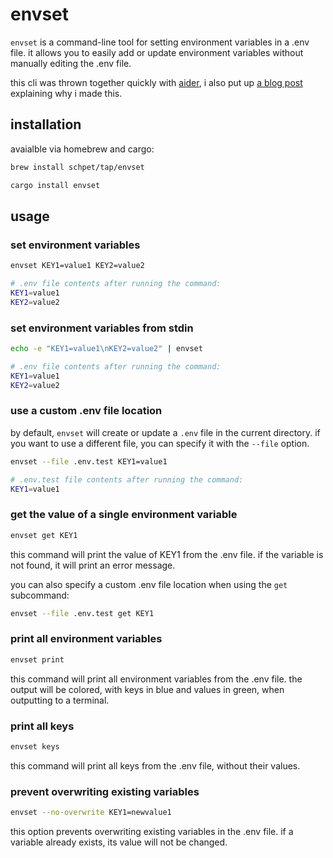 # envset

`envset` is a command-line tool for setting environment variables in a .env file. it allows you to easily add or update environment variables without manually editing the .env file.

this cli was thrown together quickly with [aider](https://aider.chat/), i also put up [a blog post](https://schpet.com/linklog/envset-updates-env-files) explaining why i made this.

## installation

avaialble via homebrew and cargo:

```bash
brew install schpet/tap/envset
```
```bash
cargo install envset
```

## usage

### set environment variables

```bash
envset KEY1=value1 KEY2=value2
```

```bash
# .env file contents after running the command:
KEY1=value1
KEY2=value2
```

### set environment variables from stdin

```bash
echo -e "KEY1=value1\nKEY2=value2" | envset
```

```bash
# .env file contents after running the command:
KEY1=value1
KEY2=value2
```

### use a custom .env file location

by default, `envset` will create or update a `.env` file in the current directory. if you want to use a different file, you can specify it with the `--file` option.

```bash
envset --file .env.test KEY1=value1
```

```bash
# .env.test file contents after running the command:
KEY1=value1
```

### get the value of a single environment variable

```bash
envset get KEY1
```

this command will print the value of KEY1 from the .env file. if the variable is not found, it will print an error message.

you can also specify a custom .env file location when using the `get` subcommand:

```bash
envset --file .env.test get KEY1
```

### print all environment variables

```bash
envset print
```

this command will print all environment variables from the .env file. the output will be colored, with keys in blue and values in green, when outputting to a terminal.

### print all keys

```bash
envset keys
```

this command will print all keys from the .env file, without their values.

### prevent overwriting existing variables

```bash
envset --no-overwrite KEY1=newvalue1
```

this option prevents overwriting existing variables in the .env file. if a variable already exists, its value will not be changed.
